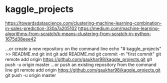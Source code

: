 # kaggle_projects

https://towardsdatascience.com/clustering-machine-learning-combination-in-sales-prediction-330a7a205102
https://medium.com/machine-learning-algorithms-from-scratch/k-means-clustering-from-scratch-in-python-1675d38eee42


…or create a new repository on the command line
 echo "# kaggle_projects" >> README.md
git init
git add README.md
git commit -m "first commit"
git remote add origin https://github.com/gaukhar98/kaggle_projects.git
git push -u origin master
…or push an existing repository from the command line
 git remote add origin https://github.com/gaukhar98/kaggle_projects.git
git push -u origin master
